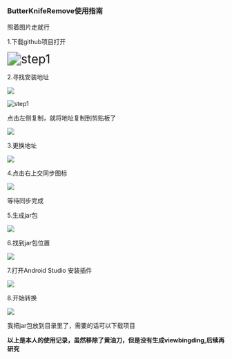 ### ButterKnifeRemove使用指南

照着图片走就行

1.下载github项目打开



<img src=".\step1.png" alt="step1" style="zoom: 200%;" />

2.寻找安装地址

![](.\step2.png)

![step1](.\step3.png)

点击左侧复制，就将地址复制到剪贴板了

![](.\step4.png)

3.更换地址

![](.\step1_1.png)



4.点击右上交同步图标

![](.\step5.png)

等待同步完成

5.生成jar包

![](.\step6.png)

6.找到jar包位置

![](.\step7.png)

7.打开Android Studio 安装插件



![](.\step9.png)

8.开始转换

![](.\step10.png)

我把jar包放到目录里了，需要的话可以下载项目

**以上是本人的使用记录，虽然移除了黄油刀，但是没有生成viewbingding,后续再研究**

